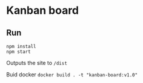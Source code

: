 # Kanban board

## Run

```
npm install
npm start
```

Outputs the site to `/dist`

Buid docker
`docker build . -t "kanban-board:v1.0"`
